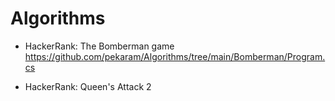 # Algorithms

- HackerRank: The Bomberman game 
https://github.com/pekaram/Algorithms/tree/main/Bomberman/Program.cs

- HackerRank: Queen's Attack 2
